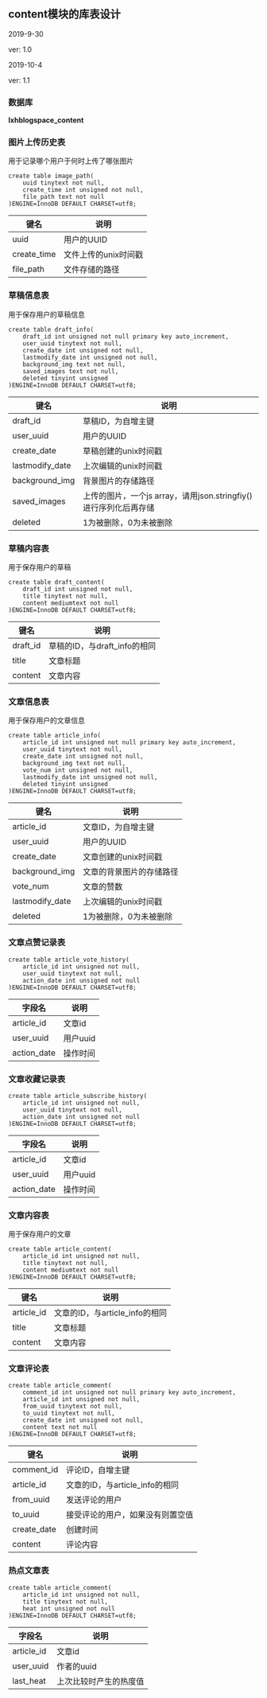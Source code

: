## content模块的库表设计

2019-9-30

ver: 1.0

2019-10-4

ver: 1.1

### 数据库

**lxhblogspace_content**

### 图片上传历史表

用于记录哪个用户于何时上传了哪张图片

```mysql
create table image_path(
    uuid tinytext not null,
    create_time int unsigned not null,
    file_path text not null
)ENGINE=InnoDB DEFAULT CHARSET=utf8;
```

| 键名        | 说明                 |
| ----------- | -------------------- |
| uuid        | 用户的UUID           |
| create_time | 文件上传的unix时间戳 |
| file_path   | 文件存储的路径       |

### 草稿信息表

用于保存用户的草稿信息

```mysql
create table draft_info(
    draft_id int unsigned not null primary key auto_increment,
    user_uuid tinytext not null,
    create_date int unsigned not null,
    lastmodify_date int unsigned not null,
    background_img text not null,
    saved_images text not null,
    deleted tinyint unsigned
)ENGINE=InnoDB DEFAULT CHARSET=utf8;
```

| 键名            | 说明                                                         |
| --------------- | ------------------------------------------------------------ |
| draft_id        | 草稿ID，为自增主键                                           |
| user_uuid       | 用户的UUID                                                   |
| create_date     | 草稿创建的unix时间戳                                         |
| lastmodify_date | 上次编辑的unix时间戳                                         |
| background_img  | 背景图片的存储路径                                           |
| saved_images    | 上传的图片，一个js array，请用json.stringfiy()进行序列化后再存储 |
| deleted         | 1为被删除，0为未被删除                                       |

### 草稿内容表

用于保存用户的草稿

```mysql
create table draft_content(
    draft_id int unsigned not null,
    title tinytext not null,
    content mediumtext not null
)ENGINE=InnoDB DEFAULT CHARSET=utf8;
```

| 键名     | 说明                         |
| -------- | ---------------------------- |
| draft_id | 草稿的ID，与draft_info的相同 |
| title    | 文章标题                     |
| content  | 文章内容                     |

### 文章信息表

用于保存用户的文章信息

```mysql
create table article_info(
    article_id int unsigned not null primary key auto_increment,
    user_uuid tinytext not null,
    create_date int unsigned not null,
    background_img text not null,
    vote_num int unsigned not null,
    lastmodify_date int unsigned not null,
    deleted tinyint unsigned
)ENGINE=InnoDB DEFAULT CHARSET=utf8;
```

| 键名            | 说明                     |
| --------------- | ------------------------ |
| article_id      | 文章ID，为自增主键       |
| user_uuid       | 用户的UUID               |
| create_date     | 文章创建的unix时间戳     |
| background_img  | 文章的背景图片的存储路径 |
| vote_num        | 文章的赞数               |
| lastmodify_date | 上次编辑的unix时间戳     |
| deleted         | 1为被删除，0为未被删除   |

### 文章点赞记录表

```mysql
create table article_vote_history(
    article_id int unsigned not null,
    user_uuid tinytext not null,
    action_date int unsigned not null
)ENGINE=InnoDB DEFAULT CHARSET=utf8;
```

| 字段名      | 说明     |
| ----------- | -------- |
| article_id  | 文章id   |
| user_uuid   | 用户uuid |
| action_date | 操作时间 |

### 文章收藏记录表

```mysql
create table article_subscribe_history(
    article_id int unsigned not null,
    user_uuid tinytext not null,
    action_date int unsigned not null
)ENGINE=InnoDB DEFAULT CHARSET=utf8;
```

| 字段名      | 说明     |
| ----------- | -------- |
| article_id  | 文章id   |
| user_uuid   | 用户uuid |
| action_date | 操作时间 |


### 文章内容表

用于保存用户的文章

```mysql
create table article_content(
    article_id int unsigned not null,
    title tinytext not null,
    content mediumtext not null
)ENGINE=InnoDB DEFAULT CHARSET=utf8;
```

| 键名       | 说明                           |
| ---------- | ------------------------------ |
| article_id | 文章的ID，与article_info的相同 |
| title      | 文章标题                       |
| content    | 文章内容                       |

### 文章评论表

```mysql
create table article_comment(
    comment_id int unsigned not null primary key auto_increment,
    article_id int unsigned not null,
    from_uuid tinytext not null,
    to_uuid tinytext not null,
    create_date int unsigned not null,
    content text not null
)ENGINE=InnoDB DEFAULT CHARSET=utf8;
```

| 键名        | 说明                             |
| ----------- | -------------------------------- |
| comment_id  | 评论ID，自增主键                 |
| article_id  | 文章的ID，与article_info的相同   |
| from_uuid   | 发送评论的用户                   |
| to_uuid     | 接受评论的用户，如果没有则置空值 |
| create_date | 创建时间                         |
| content     | 评论内容                         |



### 热点文章表

```mysql
create table article_comment(
    article_id int unsigned not null,
    title tinytext not null,
    heat int unsigned not null
)ENGINE=InnoDB DEFAULT CHARSET=utf8;
```

| 字段名     | 说明                   |
| ---------- | ---------------------- |
| article_id | 文章id                 |
| user_uuid  | 作者的uuid             |
| last_heat  | 上次比较时产生的热度值 |



